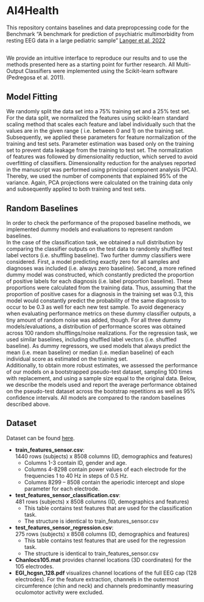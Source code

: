 # AI4Health
This repository contains baselines and data prepropcessing code for the Benchmark “A benchmark for prediction of psychiatric multimorbidity from resting EEG data in a large pediatric sample” [Langer et al, 2022](https://www.sciencedirect.com/science/article/pii/S1053811922004670)
## 
We provide an intuitive interface to reproduce our results and to use the methods presented here as a starting point for further research. All Multi-Output Classifiers were implemented using the Scikit-learn software (Pedregosa et al. 2011).

##  Model Fitting
We randomly split the data set into a 75% training set and a 25% test set. For the data split, we normalized the features using scikit-learn standard scaling method that scales each feature and label individually such that the values are in the given range ( i.e. between 0 and 1) on the training set. Subsequently, we applied these parameters for feature normalization of the training and test sets. Parameter estimation was based only on the training set to prevent data leakage from the training to test set. The normalization of features was followed by dimensionality reduction, which served to avoid overfitting of classifiers. Dimensionality reduction for the analyses reported in the manuscript was performed using principal component analysis (PCA). Thereby, we used the number of components that explained 95% of the variance. Again, PCA projections were calculated on the training data only and subsequently applied to both training and test sets.<br />

## Random Baselines
In order to check the performance of the proposed baseline methods, we implemented dummy models and evaluations to represent random baselines. <br />
In the case of the classification task, we obtained a null distribution by comparing the classifier outputs on the test data to randomly shuffled test label vectors (i.e. shuffling baseline). Two further dummy classifiers were considered. First, a model predicting exactly zero for all samples and diagnoses was included (i.e. always zero baseline). Second, a more refined dummy model
was constructed, which constantly predicted the proportion of positive labels for each diagnosis (i.e. label proportion baseline). These proportions were calculated from the training data. Thus, assuming that the proportion of positive cases for a diagnosis in the training set was 0.3, this model would constantly predict the probability of the same diagnosis to occur to be 0.3 as well for each new test sample. To avoid degeneracy when evaluating performance metrics on these dummy classifier outputs, a tiny amount of random noise was added, though. For all three dummy models/evaluations, a distribution of performance scores was obtained across 100 random shufflings/noise realizations. For the regression task, we used similar baselines, including shuffled label vectors (i.e. shuffled baseline). As dummy regressors, we used models that always predict the mean (i.e. mean baseline) or median (i.e. median baseline) of each individual score as estimated on the training set. <br />
Additionally, to obtain more robust estimates, we assessed the performance of our models on a bootstrapped pseudo-test dataset, sampling 100 times with replacement, and using a sample size equal to the original data. Below, we describe the models used and report the average performance obtained on the pseudo-test dataset across the bootstrap repetitions as well as 95% confidence intervals. All models are compared to the random baselines described above.









## Dataset
Dataset can be found [here](https://osf.io/2vw6j/).

 * __train_features_sensor.csv__: <br />
 1440 rows (subjects) x 8508 columns (ID, demographics and features)
   * Columns 1-3 contain ID, gender and age.<br />
   * Columns 4-8298 contain power values of each electrode for the frequencies 1 to 40 Hz in steps of 0.5 Hz.
   * Columns 8299 – 8508 contain the aperiodic intercept and slope parameter for each electrode.
 * __test_features_sensor_classification.csv__: <br />
 481 rows (subjects) x 8508 columns (ID, demographics and features) 
   *  This table contains test features that are used for the classification task.
   *  The structure is identical to train_features_sensor.csv
 * __test_features_sensor_regression.csv__: <br />
275 rows (subjects) x 8508 columns (ID, demographics and features)
   * This table contains test features that are used for the regression task.
   * The structure is identical to train_features_sensor.csv
 * __Chanlocs105.mat__ provides channel locations (3D coordinates) for the 105 electrodes.
 * __EGI_hcgsn_128.pdf__ visualizes channel locations of the full EEG cap (128 electrodes). For the
feature extraction, channels in the outermost circumference (chin and neck) and channels predominantly measuring oculomotor activity were excluded.
